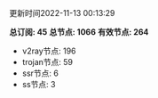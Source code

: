 更新时间2022-11-13 00:13:29

**总订阅: 45**
**总节点: 1066**
**有效节点: 264**
- v2ray节点: 196
- trojan节点: 59
- ssr节点: 6
- ss节点: 3
